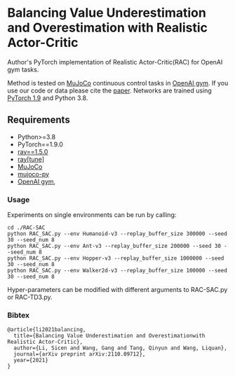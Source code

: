 # Balancing Value Underestimation and Overestimation with Realistic Actor-Critic
Author's PyTorch implementation of Realistic Actor-Critic(RAC) for OpenAI gym tasks.

Method is tested on [MuJoCo](http://www.mujoco.org/) continuous control tasks in [OpenAI gym](https://github.com/openai/gym). If you use our code or data please cite the [paper](https://arxiv.org/abs/2110.09712). Networks are trained using [PyTorch 1.9](https://github.com/pytorch/pytorch) and Python 3.8. 

## Requirements
- Python>=3.8
- PyTorch==1.9.0
- [ray==1.5.0](https://github.com/ray-project/ray)
- [ray\[tune\]](https://docs.ray.io/en/releases-1.5.0/tune/index.html)
- [MuJoCo](http://www.mujoco.org/)
- [mujoco-py](https://github.com/openai/mujoco-py)
- [OpenAI gym](https://github.com/openai/gym), 

### Usage
Experiments on single environments can be run by calling:
```
cd ./RAC-SAC
python RAC_SAC.py --env Humanoid-v3 --replay_buffer_size 300000 --seed 30 --seed_num 8
python RAC_SAC.py --env Ant-v3 --replay_buffer_size 200000 --seed 30 --seed_num 8
python RAC_SAC.py --env Hopper-v3 --replay_buffer_size 1000000 --seed 30 --seed_num 8
python RAC_SAC.py --env Walker2d-v3 --replay_buffer_size 100000 --seed 30 --seed_num 8
```
Hyper-parameters can be modified with different arguments to RAC-SAC.py or RAC-TD3.py. 

### Bibtex

```
@article{li2021balancing,
  title={Balancing Value Underestimation and Overestimationwith Realistic Actor-Critic},
  author={Li, Sicen and Wang, Gang and Tang, Qinyun and Wang, Liquan},
  journal={arXiv preprint arXiv:2110.09712},
  year={2021}
}
```

